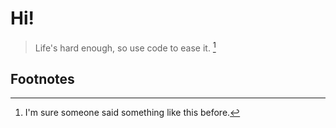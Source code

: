 # Hi!

>Life's hard enough, so use code to ease it.  [^1]

## Footnotes
[^1]: I'm sure someone said something like this before.

